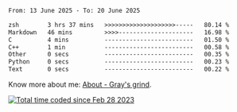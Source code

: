 <!--START_SECTION:waka-->

```txt
From: 13 June 2025 - To: 20 June 2025

zsh        3 hrs 37 mins   >>>>>>>>>>>>>>>>>>>>-----   80.14 %
Markdown   46 mins         >>>>---------------------   16.98 %
C          4 mins          -------------------------   01.50 %
C++        1 min           -------------------------   00.58 %
Other      0 secs          -------------------------   00.35 %
Python     0 secs          -------------------------   00.23 %
Text       0 secs          -------------------------   00.22 %
```

<!--END_SECTION:waka-->

<!-- [![grayxu's github stats](https://github-readme-stats.vercel.app/api?username=grayxu&count_private=true&show_icons=true)](https://github.com/grayxu) -->

Know more about me: [About - Gray's grind](https://www.grayxu.cn/).
<p align="left">
  <a href="https://wakatime.com/@c69eb31e-43a1-463f-8968-c3449e386f57"><img src="https://wakatime.com/badge/user/c69eb31e-43a1-463f-8968-c3449e386f57.svg" title="Total time coded since Feb 28 2023" /></a>
</p>

